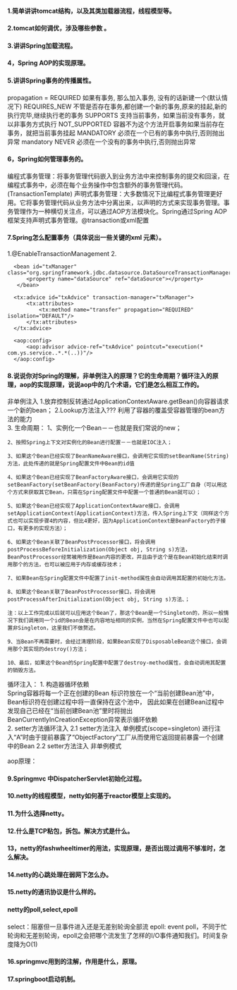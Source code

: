 #### 1.简单讲讲tomcat结构，以及其类加载器流程，线程模型等。

#### 2.tomcat如何调优，涉及哪些参数 。

#### 3.讲讲Spring加载流程。

#### 4，Spring AOP的实现原理。

#### 5.讲讲Spring事务的传播属性。
propagation = 
  REQUIRED       如果有事务, 那么加入事务, 没有的话新建一个(默认情况下)
  REQUIRES_NEW   不管是否存在事务,都创建一个新的事务,原来的挂起,新的执行完毕,继续执行老的事务
  SUPPORTS       支持当前事务，如果当前没有事务，就以非事务方式执行
  NOT_SUPPORTED  容器不为这个方法开启事务如果当前存在事务，就把当前事务挂起
  MANDATORY      必须在一个已有的事务中执行,否则抛出异常 mandatory
  NEVER          必须在一个没有的事务中执行,否则抛出异常 


#### 6，Spring如何管理事务的。
编程式事务管理：将事务管理代码嵌入到业务方法中来控制事务的提交和回滚，在编程式事务中，必须在每个业务操作中包含额外的事务管理代码。(TransactionTemplate)
声明式事务管理：大多数情况下比编程式事务管理更好用。它将事务管理代码从业务方法中分离出来，以声明的方式来实现事务管理。事务管理作为一种横切关注点，可以通过AOP方法模块化。Spring通过Spring AOP框架支持声明式事务管理。@transaction或xml配置


#### 7.Spring怎么配置事务（具体说出一些关键的xml 元素）。
1.@EnableTransactionManagement
2.
  <!-- 1 事务管理器 -->
      <bean id="txManager" class="org.springframework.jdbc.datasource.DataSourceTransactionManager">
          <property name="dataSource" ref="dataSource"></property>
       </bean>
  <!-- 2 事务详情（事务通知）, 在aop筛选基础上，比如对ABC三个确定使用什么样的事务。例如：AC读写、B只读 等 -->
      <tx:advice id="txAdvice" transaction-manager="txManager">
          <tx:attributes>
              <tx:method name="transfer" propagation="REQUIRED" isolation="DEFAULT"/>
          </tx:attributes>
      </tx:advice>
  <!-- 3 AOP编程，利用切入点表达式从目标类方法中 确定增强的连接器，从而获得切入点 -->
      <aop:config>
          <aop:advisor advice-ref="txAdvice" pointcut="execution(* com.ys.service..*.*(..))"/>
      </aop:config>
  

#### 8.说说你对Spring的理解，非单例注入的原理？它的生命周期？循环注入的原理，aop的实现原理，说说aop中的几个术语，它们是怎么相互工作的。
非单例注入
    1.放弃控制反转通过ApplicationContextAware.getBean()向容器请求一个新的bean；
    2.Lookup方法注入??? 利用了容器的覆盖受容器管理的bean方法的能力  <bean><lookup-method name="createCommand" bean="asyncCommand"/></bean>    
    3.
生命周期：
    1、实例化一个Bean－－也就是我们常说的new；

    2、按照Spring上下文对实例化的Bean进行配置－－也就是IOC注入；

    3、如果这个Bean已经实现了BeanNameAware接口，会调用它实现的setBeanName(String)方法，此处传递的就是Spring配置文件中Bean的id值

    4、如果这个Bean已经实现了BeanFactoryAware接口，会调用它实现的setBeanFactory(setBeanFactory(BeanFactory)传递的是Spring工厂自身（可以用这个方式来获取其它Bean，只需在Spring配置文件中配置一个普通的Bean就可以）；

    5、如果这个Bean已经实现了ApplicationContextAware接口，会调用setApplicationContext(ApplicationContext)方法，传入Spring上下文（同样这个方式也可以实现步骤4的内容，但比4更好，因为ApplicationContext是BeanFactory的子接口，有更多的实现方法）；

    6、如果这个Bean关联了BeanPostProcessor接口，将会调用postProcessBeforeInitialization(Object obj, String s)方法，BeanPostProcessor经常被用作是Bean内容的更改，并且由于这个是在Bean初始化结束时调用那个的方法，也可以被应用于内存或缓存技术；

    7、如果Bean在Spring配置文件中配置了init-method属性会自动调用其配置的初始化方法。

    8、如果这个Bean关联了BeanPostProcessor接口，将会调用postProcessAfterInitialization(Object obj, String s)方法、；

    注：以上工作完成以后就可以应用这个Bean了，那这个Bean是一个Singleton的，所以一般情况下我们调用同一个id的Bean会是在内容地址相同的实例，当然在Spring配置文件中也可以配置非Singleton，这里我们不做赘述。

    9、当Bean不再需要时，会经过清理阶段，如果Bean实现了DisposableBean这个接口，会调用那个其实现的destroy()方法；

    10、最后，如果这个Bean的Spring配置中配置了destroy-method属性，会自动调用其配置的销毁方法。
    
循环注入：
    1. 构造器循环依赖   
         Spring容器将每一个正在创建的Bean 标识符放在一个“当前创建Bean池”中，Bean标识符在创建过程中将一直保持在这个池中，
         因此如果在创建Bean过程中发现自己已经在“当前创建Bean池”里时将抛出BeanCurrentlyInCreationException异常表示循环依赖                 
    2. setter方法循环注入 
        2.1 setter方法注入 单例模式(scope=singleton) 
            进行注入“A”时由于提前暴露了“ObjectFactory”工厂从而使用它返回提前暴露一个创建中的Bean
        2.2 setter方法注入 非单例模式

aop原理：


#### 9.Springmvc 中DispatcherServlet初始化过程。

#### 10.netty的线程模型，netty如何基于reactor模型上实现的。

#### 11.为什么选择netty。

#### 12.什么是TCP粘包，拆包。解决方式是什么。

#### 13，netty的fashwheeltimer的用法，实现原理，是否出现过调用不够准时，怎么解决。

#### 14.netty的心跳处理在弱网下怎么办。

#### 15.netty的通讯协议是什么样的。

#### netty的poll,select,epoll
select：阻塞但一旦事件进入还是无差别轮询全部流
epoll:  event poll，不同于忙轮询和无差别轮询，epoll之会把哪个流发生了怎样的I/O事件通知我们。时间复杂度降为O(1)


#### 16.springmvc用到的注解，作用是什么，原理。

#### 17.springboot启动机制。